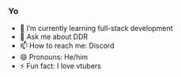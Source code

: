 ### Yo 
- 🌱 I’m currently learning full-stack development
- 💬 Ask me about DDR
- 📫 How to reach me: Discord
- 😄 Pronouns: He/him
- ⚡ Fun fact: I love vtubers
<!--
**nvplus/nvplus** is a ✨ _special_ ✨ repository because its `README.md` (this file) appears on your GitHub profile.

Here are some ideas to get you started:


-->
